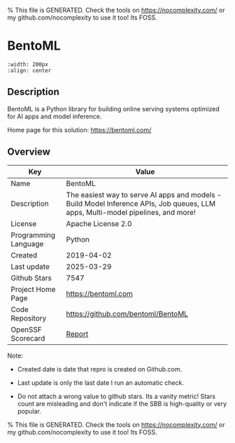 
% This file is GENERATED. Check the tools on https://nocomplexity.com/ or my github.com/nocomplexity to use it too! Its FOSS. 

# BentoML


```{image} https://github.com/bentoml/BentoML/assets/489344/de4da660-6aeb-4e5a-bf76-b7177435444d 
:width: 200px 
:align: center 
```

## Description 

BentoML is a Python library for building online serving systems optimized for AI apps and model inference.

Home page for this solution: https://bentoml.com/ 

## Overview 

| Key | Value |
| --- | --- |
| Name | BentoML |
| Description | The easiest way to serve AI apps and models - Build Model Inference APIs, Job queues, LLM apps, Multi-model pipelines, and more! |
| License | Apache License 2.0 |
| Programming Language | Python |
| Created | 2019-04-02 |
| Last update | 2025-03-29 |
| Github Stars | 7547 |
| Project Home Page | https://bentoml.com |
| Code Repository | https://github.com/bentoml/BentoML |
| OpenSSF Scorecard | [Report](https://securityscorecards.dev/viewer/?uri=github.com/bentoml/BentoML) |

Note:
 - Created date is date that repro is created on Github.com. 

- Last update is only the last date I run an automatic check. 

- Do not attach a wrong value to github stars. Its a vanity metric! Stars count are misleading and 
don't indicate if the SBB is high-quality or very popular.

% This file is GENERATED. Check the tools on https://nocomplexity.com/ or my github.com/nocomplexity to use it too! Its FOSS. 

